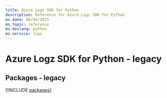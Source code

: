 ```yaml
---
title: Azure Logz SDK for Python
description: Reference for Azure Logz SDK for Python
ms.date: 06/04/2025
ms.topic: reference
ms.devlang: python
ms.service: logz
---
```

# Azure Logz SDK for Python - legacy
## Packages - legacy
[!INCLUDE [packages](logz-index.md)]
